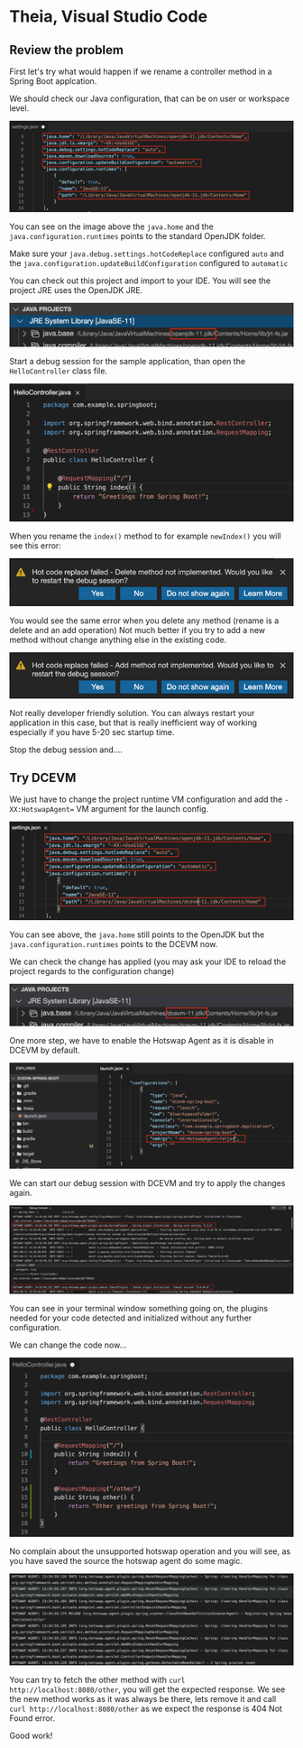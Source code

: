 # Theia, Visual Studio Code

## Review the problem

First let's try what would happen if we rename a controller method in a Spring Boot applcation.

We should check our Java configuration, that can be on user or workspace level.

![Configuration with OpenJDK](./JavaRuntimeConfig-OpenJDK.png)

You can see on the image above the `java.home` and the `java.configuration.runtimes` points to the standard OpenJDK folder.

Make sure your `java.debug.settings.hotCodeReplace` configured `auto` and the `java.configuration.updateBuildConfiguration` configured to `automatic`

You can check out this project and import to your IDE. You will see the project JRE uses the OpenJDK JRE.

![Project JRE with OpenJDK](./ProjectJRE-OpenJDK.png)

Start a debug session for the sample application, than open the `HelloController` class file.

![Original code](./OriginalCode.png)

When you rename the `index()` method to for example `newIndex()` you will see this error:

![Rename method problem](./RenameMethodProblem.png)

You would see the same error when you delete any method (rename is a delete and an add operation)
Not much better if you try to add a new method without change anything else in the existing code.

![Add method problem](./AddMethodProblem.png)

Not really developer friendly solution. You can always restart your application in this case, but that is
really inefficient way of working especially if you have 5-20 sec startup time.

Stop the debug session and....

## Try DCEVM

We just have to change the project runtime VM configuration and add the `-XX:HotswapAgent=` VM argument for the launch config.

![Configuration with DCEVM](./JavaRuntimeConfig-DCEVM.png)

You can see above, the `java.home` still points to the OpenJDK but the `java.configuration.runtimes` points to the DCEVM now.

We can check the change has applied (you may ask your IDE to reload the project regards to the configuration change)

![Project JRE with DCEVM](./ProjectJRE-DCEVM.png)

One more step, we have to enable the Hotswap Agent as it is disable in DCEVM by default.

![Enable Hotswap agent](./EnableHotswapAgent.png)

We can start our debug session with DCEVM and try to apply the changes again.

![Hotswap agent initialized](./HotswapAgentPluginsInitialized.png)

You can see in your terminal window something going on, the plugins needed for your code detected and initialized without any further configuration.

We can change the code now...

![Modified code](./ModifiedCode.png)

No complain about the unsupported hotswap operation and you will see, as you have saved the source the hotswap agent do some magic.

![Hot code replacement](./HotCodeReplacement.png)

You can try to fetch the other method with `curl http://localhost:8080/other`, you will get the expected response.
We see the new method works as it was always be there, lets remove it and call `curl http://localhost:8080/other` as we expect the response is 404 Not Found error.

Good work!